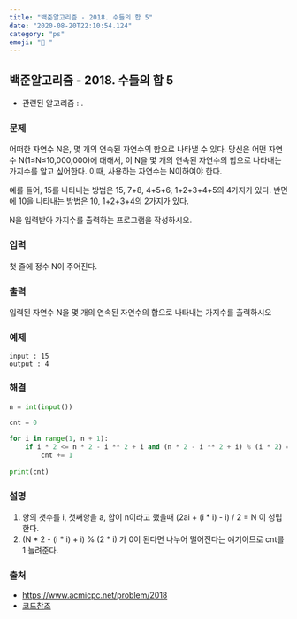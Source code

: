 ```yaml
---
title: "백준알고리즘 - 2018. 수들의 합 5"
date: "2020-08-20T22:10:54.124"
category: "ps"
emoji: "🐘 "
---
```


## 백준알고리즘 - 2018. 수들의 합 5

- 관련된 알고리즘 : .

### 문제

어떠한 자연수 N은, 몇 개의 연속된 자연수의 합으로 나타낼 수 있다. 당신은 어떤 자연수 N(1≤N≤10,000,000)에 대해서, 이 N을 몇 개의 연속된 자연수의 합으로 나타내는 가지수를 알고 싶어한다. 이때, 사용하는 자연수는 N이하여야 한다.

예를 들어, 15를 나타내는 방법은 15, 7+8, 4+5+6, 1+2+3+4+5의 4가지가 있다. 반면에 10을 나타내는 방법은 10, 1+2+3+4의 2가지가 있다.

N을 입력받아 가지수를 출력하는 프로그램을 작성하시오.

### 입력

첫 줄에 정수 N이 주어진다.

### 출력

입력된 자연수 N을 몇 개의 연속된 자연수의 합으로 나타내는 가지수를 출력하시오

### 예제

```
input : 15
output : 4
```

### 해결

```python
n = int(input())

cnt = 0

for i in range(1, n + 1):
    if i * 2 <= n * 2 - i ** 2 + i and (n * 2 - i ** 2 + i) % (i * 2) == 0:
        cnt += 1
        
print(cnt)
```

### 설명

1. 항의 갯수를 i, 첫째항을 a, 합이 n이라고 했을때 (2ai + (i * i) - i) / 2 = N 이 성립한다.
2. (N * 2 - (i * i) + i) % (2 * i) 가 0이 된다면 나누어 떨어진다는 얘기이므로 cnt를 1 늘려준다. 

### 출처

- https://www.acmicpc.net/problem/2018
- [코드참조](https://pacific-ocean.tistory.com/253)
